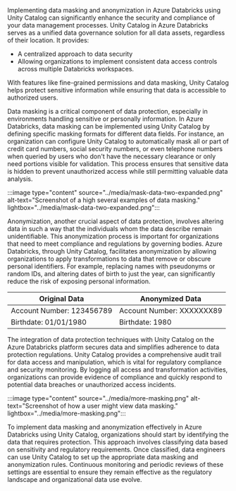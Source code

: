 Implementing data masking and anonymization in Azure Databricks using Unity Catalog can significantly enhance the security and compliance of your data management processes. Unity Catalog in Azure Databricks serves as a unified data governance solution for all data assets, regardless of their location. It provides:

- A centralized approach to data security
- Allowing organizations to implement consistent data access controls across multiple Databricks workspaces. 
 
With features like fine-grained permissions and data masking, Unity Catalog helps protect sensitive information while ensuring that data is accessible to authorized users.

Data masking is a critical component of data protection, especially in environments handling sensitive or personally information. In Azure Databricks, data masking can be implemented using Unity Catalog by defining specific masking formats for different data fields. For instance, an organization can configure Unity Catalog to automatically mask all or part of credit card numbers, social security numbers, or even telephone numbers when queried by users who don't have the necessary clearance or only need portions visible for validation. This process ensures that sensitive data is hidden to prevent unauthorized access while still permitting valuable data analysis.

:::image type="content" source="../media/mask-data-two-expanded.png" alt-text="Screenshot of a high several examples of data masking." lightbox="../media/mask-data-two-expanded.png":::

Anonymization, another crucial aspect of data protection, involves altering data in such a way that the individuals whom the data describe remain unidentifiable. This anonymization process is important for organizations that need to meet compliance and regulations by governing bodies. Azure Databricks, through Unity Catalog, facilitates anonymization by allowing organizations to apply transformations to data that remove or obscure personal identifiers. For example, replacing names with pseudonyms or random IDs, and altering dates of birth to just the year, can significantly reduce the risk of exposing personal information.

| Original Data        | Anonymized Data |
|----------------------|-----------------|
| Account Number: 123456789 | Account Number: XXXXXXX89 |
| Birthdate: 01/01/1980     | Birthdate: 1980     |

The integration of data protection techniques with Unity Catalog on the Azure Databricks platform secures data and simplifies adherence to data protection regulations. Unity Catalog provides a comprehensive audit trail for data access and manipulation, which is vital for regulatory compliance and security monitoring. By logging all access and transformation activities, organizations can provide evidence of compliance and quickly respond to potential data breaches or unauthorized access incidents.

:::image type="content" source="../media/more-masking.png" alt-text="Screenshot of how a user might view data masking." lightbox="../media/more-masking.png":::

To implement data masking and anonymization effectively in Azure Databricks using Unity Catalog, organizations should start by identifying the data that requires protection. This approach involves classifying data based on sensitivity and regulatory requirements. Once classified, data engineers can use Unity Catalog to set up the appropriate data masking and anonymization rules. Continuous monitoring and periodic reviews of these settings are essential to ensure they remain effective as the regulatory landscape and organizational data use evolve.